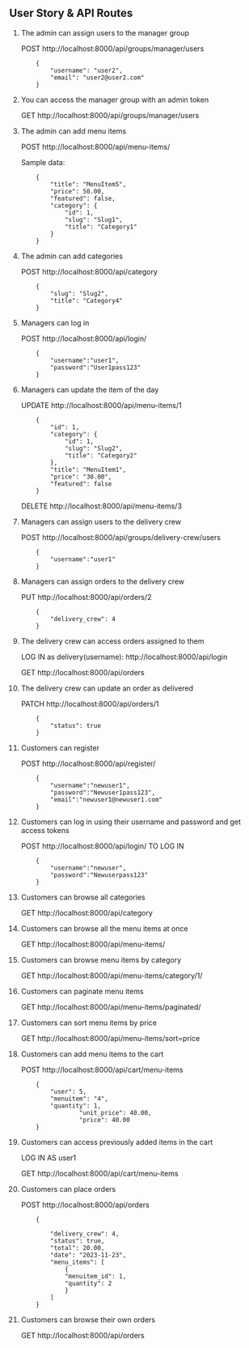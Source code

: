 ## User Story & API Routes

1.	The admin can assign users to the manager group

    POST http://localhost:8000/api/groups/manager/users

    ```
        {
            "username": "user2",
            "email": "user2@user2.com"
        }
    ```
    
     
2.	You can access the manager group with an admin token

    GET http://localhost:8000/api/groups/manager/users

3.	The admin can add menu items 

    POST http://localhost:8000/api/menu-items/

    Sample data:

    ```
        {
            "title": "MenuItem5",
            "price": 50.00,
            "featured": false,
            "category": {
                "id": 1,
                "slug": "Slug1",
                "title": "Category1"
            }
        }
    ```

4.	The admin can add categories

    POST http://localhost:8000/api/category

    ```
        {
            "slug": "Slug2",
            "title": "Category4"
        }
    ```

5.	Managers can log in 

    POST http://localhost:8000/api/login/

    ```
        {
            "username":"user1",
            "password":"User1pass123"
        }
    ```
    
6.	Managers can update the item of the day

    UPDATE http://localhost:8000/api/menu-items/1

    ```
        {
            "id": 1,
            "category": {
                "id": 1,
                "slug": "Slug2",
                "title": "Category2"
            },
            "title": "MenuItem1",
            "price": "30.00",
            "featured": false
        }
    ```

    DELETE http://localhost:8000/api/menu-items/3

7.	Managers can assign users to the delivery crew

    POST http://localhost:8000/api/groups/delivery-crew/users
    ```
        {
            "username":"user1"
        }
    ```

8.	Managers can assign orders to the delivery crew

    PUT http://localhost:8000/api/orders/2

    ```
        {
            "delivery_crew": 4
        }
    ```

9.	The delivery crew can access orders assigned to them

    LOG IN as delivery(username): http://localhost:8000/api/login
    
    GET http://localhost:8000/api/orders

10.	The delivery crew can update an order as delivered

    PATCH http://localhost:8000/api/orders/1

    ```
        {
            "status": true
        }
    ```

11.	Customers can register

    POST http://localhost:8000/api/register/

    ```
        {
            "username":"newuser1",
            "password":"Newuser1pass123",
            "email":"newuser1@newuser1.com"
        }
    ```

12.	Customers can log in using their username and password and get access tokens

    POST http://localhost:8000/api/login/ TO LOG IN

    ```
        {
            "username":"newuser",
            "password":"Newuserpass123"
        }
    ```

13.	Customers can browse all categories 

    GET http://localhost:8000/api/category

14.	Customers can browse all the menu items at once

    GET http://localhost:8000/api/menu-items/

15.	Customers can browse menu items by category

    GET http://localhost:8000/api/menu-items/category/1/

16.	Customers can paginate menu items

    GET http://localhost:8000/api/menu-items/paginated/

17.	Customers can sort menu items by price

    GET http://localhost:8000/api/menu-items/sort=price

18.	Customers can add menu items to the cart

    POST http://localhost:8000/api/cart/menu-items

    ```
        {
            "user": 5,
            "menuitem": "4",
            "quantity": 1,
                    "unit_price": 40.00,
                    "price": 40.00
        }
    ```

19.	Customers can access previously added items in the cart

    LOG IN AS user1

    GET http://localhost:8000/api/cart/menu-items

20.	Customers can place orders

    POST http://localhost:8000/api/orders

    ```
        {
    
            "delivery_crew": 4, 
            "status": true,
            "total": 20.00,
            "date": "2023-11-23",
            "menu_items": [
                {
                "menuitem_id": 1, 
                "quantity": 2
                }
            ]    
        }
    ```

21.	Customers can browse their own orders

    GET http://localhost:8000/api/orders

